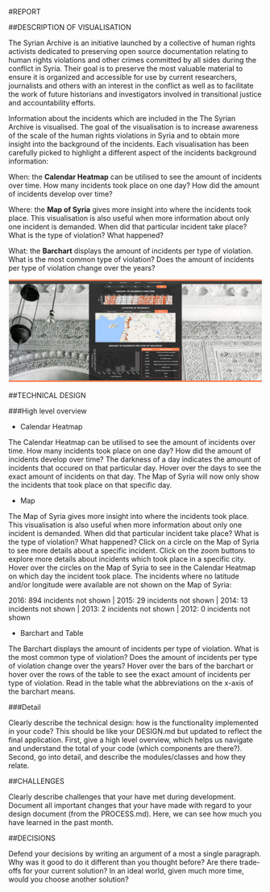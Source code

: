 #REPORT

##DESCRIPTION OF VISUALISATION

The Syrian Archive is an initiative launched by a collective of human rights activists dedicated to preserving open source documentation relating to human rights violations and other crimes committed by all sides during the conflict in Syria. Their goal is to preserve the most valuable material to ensure it is organized and accessible for use by current researchers, journalists and others with an interest in the conflict as well as to facilitate the work of future historians and investigators involved in transitional justice and accountability efforts.

Information about the incidents which are included in the The Syrian Archive is visualised. The goal of the visualisation is to increase awareness of the scale of the human rights violations in Syria and to obtain more insight into the background of the incidents. Each visualisation has been carefully picked to highlight a different aspect of the incidents background information:

When: the **Calendar Heatmap** can be utilised to see the amount of incidents over time. How many incidents took place on one day? How did the amount of incidents develop over time?

Where: the **Map of Syria** gives more insight into where the incidents took place. This visualisation is also useful when more information about only one incident is demanded. When did that particular incident take place? What is the type of violation? What happened?

What: the **Barchart** displays the amount of incidents per type of violation. What is the most common type of violation? Does the amount of incidents per type of violation change over the years?

![Schets](dashboard/images/printscreenvisualisation.png)

##TECHNICAL DESIGN

###High level overview
* Calendar Heatmap

The Calendar Heatmap can be utilised to see the amount of incidents over time. How many incidents took place on one day? How did the amount of incidents develop over time? The darkness of a day indicates the amount of incidents that occured on that particular day. Hover over the days to see the exact amount of incidents on that day. The Map of Syria will now only show the incidents that took place on that specific day.

* Map

The Map of Syria gives more insight into where the incidents took place. This visualisation is also useful when more information about only one incident is demanded. When did that particular incident take place? What is the type of violation? What happened? Click on a circle on the Map of Syria to see more details about a specific incident. Click on the zoom buttons to explore more details about incidents which took place in a specific city. Hover over the circles on the Map of Syria to see in the Calendar Heatmap on which day the incident took place. The incidents where no latitude and/or longitude were available are not shown on the Map of Syria:

2016: 894 incidents not shown | 2015: 29 incidents not shown | 2014: 13 incidents not shown | 2013: 2 incidents not shown | 2012: 0 incidents not shown

* Barchart and Table

The Barchart displays the amount of incidents per type of violation. What is the most common type of violation? Does the amount of incidents per type of violation change over the years? Hover over the bars of the barchart or hover over the rows of the table to see the exact amount of incidents per type of violation. Read in the table what the abbreviations on the x-axis of the barchart means.

###Detail

Clearly describe the technical design: how is the functionality implemented in your code? This should be like your DESIGN.md but updated to reflect the final application. First, give a high level overview, which helps us navigate and understand the total of your code (which components are there?). Second, go into detail, and describe the modules/classes and how they relate.



##CHALLENGES

Clearly describe challenges that your have met during development. Document all important changes that your have made with regard to your design document (from the PROCESS.md). Here, we can see how much you have learned in the past month.

##DECISIONS

Defend your decisions by writing an argument of a most a single paragraph. Why was it good to do it different than you thought before? Are there trade-offs for your current solution? In an ideal world, given much more time, would you choose another solution?
